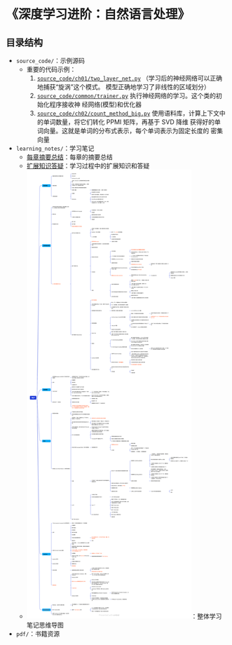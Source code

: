 # 《深度学习进阶：自然语言处理》

## 目录结构

- `source_code/`：示例源码
  - 重要的代码示例：
    1. [`source_code/ch01/two_layer_net.py`](source_code/ch01/two_layer_net.py) （学习后的神经网络可以正确地捕获“旋涡”这个模式。 模型正确地学习了非线性的区域划分）
    2. [`source_code/common/trainer.py`](source_code/common/trainer.py) 执行神经网络的学习。这个类的初始化程序接收神 经网络(模型)和优化器
    3. [`source_code/ch02/count_method_big.py`](source_code/ch02/count_method_big.py) 使用语料库，计算上下文中的单词数量，将它们转化 PPMI 矩阵，再基于 SVD 降维 获得好的单词向量。这就是单词的分布式表示，每个单词表示为固定长度的 密集向量
- `learning_notes/`：学习笔记
  - [每章摘要总结](learning_notes/每章摘要总结.md)：每章的摘要总结
  - [扩展知识答疑](learning_notes/扩展知识答疑.md)：学习过程中的扩展知识和答疑
  - ![整体学习笔记思维导图](learning_notes/NLP.png)：整体学习笔记思维导图
- `pdf/`：书籍资源

